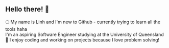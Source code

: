 ## Hello there! 🪷
🌕 My name is Linh and I'm new to Github - currently trying to learn all the tools haha  
I'm an aspiring Software Engineer studying at the University of Queensland 🌃
I enjoy coding and working on projects because I love problem solving!

<!--
**linhledo/linhledo** is a ✨ _special_ ✨ repository because its `README.md` (this file) appears on your GitHub profile.

Here are some ideas to get you started:

- 🔭 I’m currently working on ...
- 🌱 I’m currently learning ...
- 👯 I’m looking to collaborate on ...
- 🤔 I’m looking for help with ...
- 💬 Ask me about ...
- 📫 How to reach me: ...
- 😄 Pronouns: ...
- ⚡ Fun fact: ...
-->
